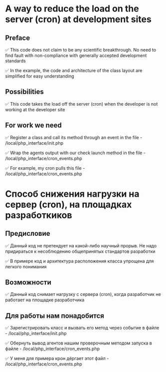 # A way to reduce the load on the server (cron) at development sites

## Preface

:white_check_mark: This code does not claim to be any scientific breakthrough. No need to find fault with non-compliance with generally accepted development standards

:white_check_mark: In the example, the code and architecture of the class layout are simplified for easy understanding

## Possibilities

:white_check_mark: This code takes the load off the server (cron) when the developer is not working at the developer site

## For work we need

:white_check_mark: Register a class and call its method through an event in the file - /local/php_interface/init.php

:white_check_mark: Wrap the agents output with our check launch method in the file - /local/php_interface/cron_events.php

:white_check_mark: For example, my cron pulls this file - /local/php_interface/cron_events.php

# Способ снижения нагрузки на сервер (cron), на площадках разработкиков

## Предисловие

:white_check_mark: Данный код не претендует на какой-либо научный прорыв. Не надо придираться к несоблюдению общепринятых стандартов разработки

:white_check_mark: В примере код и архитектура расположения класса упрощена для легкого понимания

## Возможности

:white_check_mark: Данный код снимает нагрузку с сервера (cron), когда разработчик не работает на площадке разработчика 

## Для работы нам понадобится

:white_check_mark: Зарегистрировать класс и вызвать его метод через событие в файле - /local/php_interface/init.php

:white_check_mark: Обернуть вывод агентов нашим проверочным методом запуска в файле - /local/php_interface/cron_events.php

:white_check_mark: У меня для примера крон дёргает этот файл - /local/php_interface/cron_events.php
